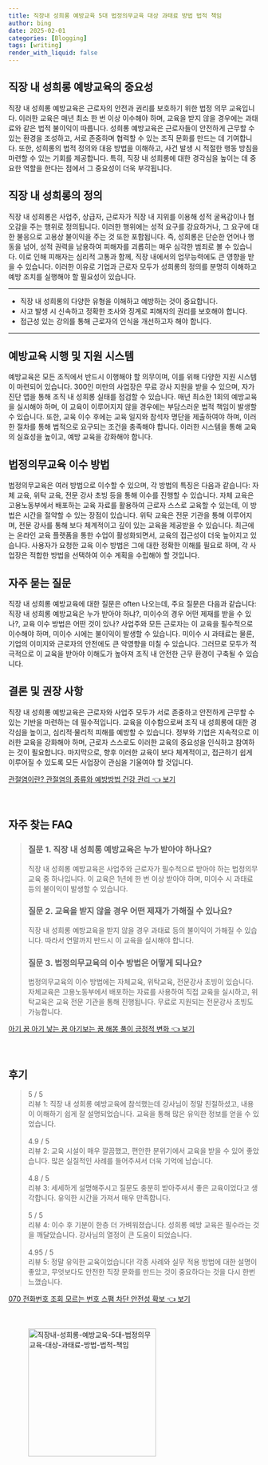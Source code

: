 ```yaml
---
title: 직장내 성희롱 예방교육 5대 법정의무교육 대상 과태료 방법 법적 책임
author: bing
date: 2025-02-01
categories: [Blogging]
tags: [writing]
render_with_liquid: false
---
```



<h2 id='직장 내 성희롱 예방교육의 중요성'>직장 내 성희롱 예방교육의 중요성</h2>

<p>직장 내 성희롱 예방교육은 근로자의 안전과 권리를 보호하기 위한 법정 의무 교육입니다. 이러한 교육은 매년 최소 한 번 이상 이수해야 하며, 교육을 받지 않을 경우에는 과태료와 같은 법적 불이익이 따릅니다. 성희롱 예방교육은 근로자들이 안전하게 근무할 수 있는 환경을 조성하고, 서로 존중하며 협력할 수 있는 조직 문화를 만드는 데 기여합니다. 또한, 성희롱의 법적 정의와 대응 방법을 이해하고, 사건 발생 시 적절한 행동 방침을 마련할 수 있는 기회를 제공합니다. 특히, 직장 내 성희롱에 대한 경각심을 높이는 데 중요한 역할을 한다는 점에서 그 중요성이 더욱 부각됩니다.</p>

<h2 id='직장 내 성희롱의 정의'>직장 내 성희롱의 정의</h2>

<p>직장 내 성희롱은 사업주, 상급자, 근로자가 직장 내 지위를 이용해 성적 굴욕감이나 혐오감을 주는 행위로 정의됩니다. 이러한 행위에는 성적 요구를 강요하거나, 그 요구에 대한 불응으로 고용상 불이익을 주는 것 또한 포함됩니다. 즉, 성희롱은 단순한 언어나 행동을 넘어, 성적 권력을 남용하여 피해자를 괴롭히는 매우 심각한 범죄로 볼 수 있습니다. 이로 인해 피해자는 심리적 고통과 함께, 직장 내에서의 업무능력에도 큰 영향을 받을 수 있습니다. 이러한 이유로 기업과 근로자 모두가 성희롱의 정의를 분명히 이해하고 예방 조치를 실행해야 할 필요성이 있습니다.</p>

<hr />

<ul>
    <li>직장 내 성희롱의 다양한 유형을 이해하고 예방하는 것이 중요합니다.</li>
    <li>사고 발생 시 신속하고 정확한 조사와 징계로 피해자의 권리를 보호해야 합니다.</li>
    <li>접근성 있는 강의를 통해 근로자의 인식을 개선하고자 해야 합니다.</li>
</ul>

<hr />

<h2 id='예방교육 시행 및 지원 시스템'>예방교육 시행 및 지원 시스템</h2>

<p>예방교육은 모든 조직에서 반드시 이행해야 할 의무이며, 이를 위해 다양한 지원 시스템이 마련되어 있습니다. 300인 미만의 사업장은 무료 강사 지원을 받을 수 있으며, 자가 진단 앱을 통해 조직 내 성희롱 실태를 점검할 수 있습니다. 매년 최소한 1회의 예방교육을 실시해야 하며, 이 교육이 이루어지지 않을 경우에는 부담스러운 법적 책임이 발생할 수 있습니다. 또한, 교육 이수 후에는 교육 일지와 참석자 명단을 제출하여야 하며, 이러한 절차를 통해 법적으로 요구되는 조건을 충족해야 합니다. 이러한 시스템을 통해 교육의 실효성을 높이고, 예방 교육을 강화해야 합니다.</p>

<h2 id='법정의무교육 이수 방법'>법정의무교육 이수 방법</h2>

<p>법정의무교육은 여러 방법으로 이수할 수 있으며, 각 방법의 특징은 다음과 같습니다: 자체 교육, 위탁 교육, 전문 강사 초빙 등을 통해 이수를 진행할 수 있습니다. 자체 교육은 고용노동부에서 배포하는 교육 자료를 활용하여 근로자 스스로 교육할 수 있는데, 이 방법은 시간을 절약할 수 있는 장점이 있습니다. 위탁 교육은 전문 기관을 통해 이루어지며, 전문 강사를 통해 보다 체계적이고 깊이 있는 교육을 제공받을 수 있습니다. 최근에는 온라인 교육 플랫폼을 통한 수업이 활성화되면서, 교육의 접근성이 더욱 높아지고 있습니다. 사용자가 요청한 교육 이수 방법은 그에 대한 정확한 이해를 필요로 하며, 각 사업장은 적합한 방법을 선택하여 이수 계획을 수립해야 할 것입니다.</p>

<h2 id='자주 묻는 질문'>자주 묻는 질문</h2>

<p>직장 내 성희롱 예방교육에 대한 질문은 often 나오는데, 주요 질문은 다음과 같습니다: 직장 내 성희롱 예방교육은 누가 받아야 하냐?, 미이수의 경우 어떤 제재를 받을 수 있나?, 교육 이수 방법은 어떤 것이 있나? 사업주와 모든 근로자는 이 교육을 필수적으로 이수해야 하며, 미이수 시에는 불이익이 발생할 수 있습니다. 미이수 시 과태료는 물론, 기업의 이미지와 근로자의 안전에도 큰 악영향을 미칠 수 있습니다. 그러므로 모두가 적극적으로 이 교육을 받아야 이해도가 높아져 조직 내 안전한 근무 환경이 구축될 수 있습니다.</p>

<h2 id='결론 및 권장 사항'>결론 및 권장 사항</h2>

<p>직장 내 성희롱 예방교육은 근로자와 사업주 모두가 서로 존중하고 안전하게 근무할 수 있는 기반을 마련하는 데 필수적입니다. 교육을 이수함으로써 조직 내 성희롱에 대한 경각심을 높이고, 심리적·물리적 피해를 예방할 수 있습니다. 정부와 기업은 지속적으로 이러한 교육을 강화해야 하며, 근로자 스스로도 이러한 교육의 중요성을 인식하고 참여하는 것이 필요합니다. 마지막으로, 향후 이러한 교육이 보다 체계적이고, 접근하기 쉽게 이루어질 수 있도록 모든 사업장이 관심을 기울여야 할 것입니다.</p>


<p><a class="click-button" title="관절염이란? 관절염의 종류와 예방방법 건강 관리" href="https://blackassets.github.io/posts/%EA%B4%80%EC%A0%88%EC%97%BC%EC%9D%B4%EB%9E%80-%EA%B4%80%EC%A0%88%EC%97%BC%EC%9D%98-%EC%A2%85%EB%A5%98%EC%99%80-%EC%98%88%EB%B0%A9%EB%B0%A9%EB%B2%95-%EA%B1%B4%EA%B0%95-%EA%B4%80%EB%A6%AC/" rel="dofollow">관절염이란? 관절염의 종류와 예방방법 건강 관리 👈 보기</a></p><br>
<h2 id='자주_찾는_FAQ'>자주 찾는 FAQ</h2>
<div itemscope="" itemtype="https://schema.org/FAQPage"> 
<blockquote> 
<div itemscope="" itemprop="mainEntity" itemtype="https://schema.org/Question"> 
<h3 itemprop="name">질문 1. 직장 내 성희롱 예방교육은 누가 받아야 하나요?</h3> 
<div itemscope="" itemprop="acceptedAnswer" itemtype="https://schema.org/Answer"> 
<span itemprop="text"> 
<p>직장 내 성희롱 예방교육은 사업주와 근로자가 필수적으로 받아야 하는 법정의무교육 중 하나입니다. 이 교육은 1년에 한 번 이상 받아야 하며, 미이수 시 과태료 등의 불이익이 발생할 수 있습니다.</p> 
</span> 
</div> 
</div> 
<div itemscope="" itemprop="mainEntity" itemtype="https://schema.org/Question"> 
<h3 itemprop="name">질문 2. 교육을 받지 않을 경우 어떤 제재가 가해질 수 있나요?</h3> 
<div itemscope="" itemprop="acceptedAnswer" itemtype="https://schema.org/Answer"> 
<span itemprop="text"> 
<p>직장 내 성희롱 예방교육을 받지 않을 경우 과태료 등의 불이익이 가해질 수 있습니다. 따라서 연말까지 반드시 이 교육을 실시해야 합니다.</p> 
</span> 
</div> 
</div> 
<div itemscope="" itemprop="mainEntity" itemtype="https://schema.org/Question"> 
<h3 itemprop="name">질문 3. 법정의무교육의 이수 방법은 어떻게 되나요?</h3> 
<div itemscope="" itemprop="acceptedAnswer" itemtype="https://schema.org/Answer"> 
<span itemprop="text"> 
<p>법정의무교육의 이수 방법에는 자체교육, 위탁교육, 전문강사 초빙이 있습니다. 자체교육은 고용노동부에서 배포하는 자료를 사용하여 직접 교육을 실시하고, 위탁교육은 교육 전문 기관을 통해 진행됩니다. 무료로 지원되는 전문강사 초빙도 가능합니다.</p> 
</span> 
</div> 
</div> 
</blockquote> 
</div>
<p><a class="click-button" title="아기 꿈 아기 낳는 꿈 아기보는 꿈 해몽 풀이 긍정적 변화" href="https://blackassets.github.io/posts/%EC%95%84%EA%B8%B0-%EA%BF%88-%EC%95%84%EA%B8%B0-%EB%82%B3%EB%8A%94-%EA%BF%88-%EC%95%84%EA%B8%B0%EB%B3%B4%EB%8A%94-%EA%BF%88-%ED%95%B4%EB%AA%BD-%ED%92%80%EC%9D%B4-%EA%B8%8D%EC%A0%95%EC%A0%81-%EB%B3%80%ED%99%94/" rel="dofollow">아기 꿈 아기 낳는 꿈 아기보는 꿈 해몽 풀이 긍정적 변화 👈 보기</a></p><br>
<h2 id='후기'>후기</h2>
<div itemscope itemtype="https://schema.org/Product">
  <blockquote>
  <div itemprop="review" itemscope itemtype="https://schema.org/Review">
      <div itemprop="reviewRating" itemscope itemtype="https://schema.org/Rating"> <span itemprop="ratingValue">5</span> / <span itemprop="bestRating">5</span> </div>
      <span itemprop="reviewBody">리뷰 1: 직장 내 성희롱 예방교육에 참석했는데 강사님이 정말 친절하셨고, 내용이 이해하기 쉽게 잘 설명되었습니다. 교육을 통해 많은 유익한 정보를 얻을 수 있었습니다.</span>
  </div>
  <br>
  <div itemprop="review" itemscope itemtype="https://schema.org/Review">
      <div itemprop="reviewRating" itemscope itemtype="https://schema.org/Rating"> <span itemprop="ratingValue">4.9</span> / <span itemprop="bestRating">5</span> </div>
      <span itemprop="reviewBody">리뷰 2: 교육 시설이 매우 깔끔했고, 편안한 분위기에서 교육을 받을 수 있어 좋았습니다. 많은 실질적인 사례를 들어주셔서 더욱 기억에 남습니다.</span>
  </div>
  <br>
  <div itemprop="review" itemscope itemtype="https://schema.org/Review">
      <div itemprop="reviewRating" itemscope itemtype="https://schema.org/Rating"> <span itemprop="ratingValue">4.8</span> / <span itemprop="bestRating">5</span> </div>
      <span itemprop="reviewBody">리뷰 3: 세세하게 설명해주시고 질문도 충분히 받아주셔서 좋은 교육이었다고 생각합니다. 유익한 시간을 가져서 매우 만족합니다.</span>
  </div>
  <br>
  <div itemprop="review" itemscope itemtype="https://schema.org/Review">
      <div itemprop="reviewRating" itemscope itemtype="https://schema.org/Rating"> <span itemprop="ratingValue">5</span> / <span itemprop="bestRating">5</span> </div>
      <span itemprop="reviewBody">리뷰 4: 이수 후 기분이 한층 더 가벼워졌습니다. 성희롱 예방 교육은 필수라는 것을 깨달았습니다. 강사님의 열정이 큰 도움이 되었습니다.</span>
  </div>
  <br>
  <div itemprop="review" itemscope itemtype="https://schema.org/Review">
      <div itemprop="reviewRating" itemscope itemtype="https://schema.org/Rating"> <span itemprop="ratingValue">4.95</span> / <span itemprop="bestRating">5</span> </div>
      <span itemprop="reviewBody">리뷰 5: 정말 유익한 교육이었습니다! 각종 사례와 실무 적용 방법에 대한 설명이 좋았고, 무엇보다도 안전한 직장 문화를 만드는 것이 중요하다는 것을 다시 한번 느꼈습니다.</span>
  </div>
  </blockquote>
</div>
<p><a class="click-button" title="070 전화번호 조회 모르는 번호 스팸 차단 안전성 확보" href="https://blackassets.github.io/posts/070-%EC%A0%84%ED%99%94%EB%B2%88%ED%98%B8-%EC%A1%B0%ED%9A%8C-%EB%AA%A8%EB%A5%B4%EB%8A%94-%EB%B2%88%ED%98%B8-%EC%8A%A4%ED%8C%B8-%EC%B0%A8%EB%8B%A8-%EC%95%88%EC%A0%84%EC%84%B1-%ED%99%95%EB%B3%B4/" rel="dofollow">070 전화번호 조회 모르는 번호 스팸 차단 안전성 확보 👈 보기</a></p><br>
<figure class="image"><img src="https://blackassets.github.io/assets/img/thumbnail/직장내-성희롱-예방교육-5대-법정의무교육-대상-과태료-방법-법적-책임.webp" alt="직장내-성희롱-예방교육-5대-법정의무교육-대상-과태료-방법-법적-책임" width="256" height="256"></figure>